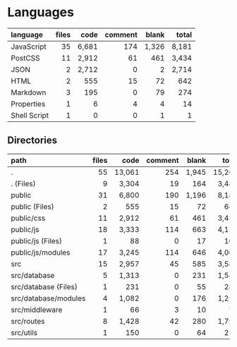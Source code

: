 # Languages

| language     | files |  code | comment | blank | total |
| :----------- | ----: | ----: | ------: | ----: | ----: |
| JavaScript   |    35 | 6,681 |     174 | 1,326 | 8,181 |
| PostCSS      |    11 | 2,912 |      61 |   461 | 3,434 |
| JSON         |     2 | 2,712 |       0 |     2 | 2,714 |
| HTML         |     2 |   555 |      15 |    72 |   642 |
| Markdown     |     3 |   195 |       0 |    79 |   274 |
| Properties   |     1 |     6 |       4 |     4 |    14 |
| Shell Script |     1 |     0 |       0 |     1 |     1 |

## Directories

| path                 | files |   code | comment | blank |  total |
| :------------------- | ----: | -----: | ------: | ----: | -----: |
| .                    |    55 | 13,061 |     254 | 1,945 | 15,260 |
| . (Files)            |     9 |  3,304 |      19 |   164 |  3,487 |
| public               |    31 |  6,800 |     190 | 1,196 |  8,186 |
| public (Files)       |     2 |    555 |      15 |    72 |    642 |
| public/css           |    11 |  2,912 |      61 |   461 |  3,434 |
| public/js            |    18 |  3,333 |     114 |   663 |  4,110 |
| public/js (Files)    |     1 |     88 |       0 |    17 |    105 |
| public/js/modules    |    17 |  3,245 |     114 |   646 |  4,005 |
| src                  |    15 |  2,957 |      45 |   585 |  3,587 |
| src/database         |     5 |  1,313 |       0 |   231 |  1,544 |
| src/database (Files) |     1 |    231 |       0 |    55 |    286 |
| src/database/modules |     4 |  1,082 |       0 |   176 |  1,258 |
| src/middleware       |     1 |     66 |       3 |    10 |     79 |
| src/routes           |     8 |  1,428 |      42 |   280 |  1,750 |
| src/utils            |     1 |    150 |       0 |    64 |    214 |
